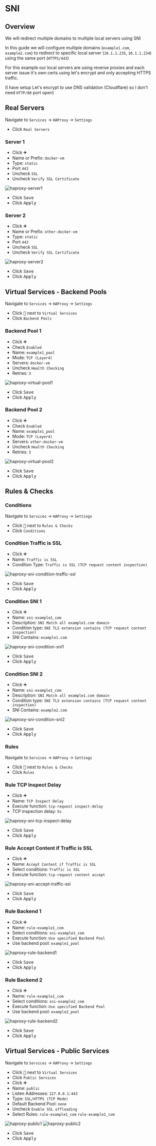 # SNI

## Overview

We will redirect multiple domains to multiple local servers using SNI

In this guide we will configure multiple domains (`example1.com`, `example2.com`) to redirect to specific local server
(`10.1.1.235`, `10.1.1.234`) using the same port (`HTTPS/443`)

For this example our local servers are using reverse proxies and each server issue it's own certs using let's encrypt
and only accepting HTTPS traffic.

(I have setup Let's encrypt to use DNS validation (Cloudflare) so I don't need `HTTP/80` port open)

## Real Servers

Navigate to `Services` -> `HAProxy` -> `Settings`

- Click `Real Servers`

### Server 1

- Click <kbd>➕</kbd>
- Name or Prefix: `docker-vm`
- Type: `static`
- Port `443`
- Uncheck `SSL`
- Uncheck `Verify SSL Certificate`

![haproxy-server1](img/haproxy-server1.png)

- Click <kbd>Save</kbd>
- Click <kbd>Apply</kbd>

### Server 2

- Click <kbd>➕</kbd>
- Name or Prefix: `other-docker-vm`
- Type: `static`
- Port `443`
- Uncheck `SSL`
- Uncheck `Verify SSL Certificate`

![haproxy-server2](img/haproxy-server2.png)

- Click <kbd>Save</kbd>
- Click <kbd>Apply</kbd>

## Virtual Services - Backend Pools

Navigate to `Services` -> `HAProxy` -> `Settings`

- Click <kbd>🔽</kbd> next to `Virtual Services`
- Click `Backend Pools`

### Backend Pool 1

- Click <kbd>➕</kbd>
- Check `Enabled`
- Name: `example1_pool`
- Mode: `TCP (Layer4)`
- Servers: `docker-vm`
- Uncheck `Health Checking`
- Retries: `3`

![haproxy-virtual-pool1](img/haproxy-virtual-pool1.png)

- Click <kbd>Save</kbd>
- Click <kbd>Apply</kbd>

### Backend Pool 2

- Click <kbd>➕</kbd>
- Check `Enabled`
- Name: `example1_pool`
- Mode: `TCP (Layer4)`
- Servers: `other-docker-vm`
- Uncheck `Health Checking`
- Retries: `3`

![haproxy-virtual-pool2](img/haproxy-virtual-pool2.png)

- Click <kbd>Save</kbd>
- Click <kbd>Apply</kbd>

## Rules & Checks

### Conditions

Navigate to `Services` -> `HAProxy` -> `Settings`

- Click <kbd>🔽</kbd> next to `Rules & Checks`
- Click `Conditions`

### Condition Traffic is SSL

- Click <kbd>➕</kbd>
- Name: `Traffic is SSL`
- Condition Type: `Traffic is SSL (TCP request content inspection)`

![haproxy-sni-condition-traffic-ssl](img/haproxy-sni-condition-traffic-ssl.png)

- Click <kbd>Save</kbd>
- Click <kbd>Apply</kbd>

### Condition SNI 1

- Click <kbd>➕</kbd>
- Name: `sni-example1_com`
- Description: `SNI Match all example1.com domain`
- Condition type: `SNI TLS extension contains (TCP request content inspection)`
- SNI Contains: `example1.com`

![haproxy-sni-condition-sni1](img/haproxy-sni-condition-sni1.png)

- Click <kbd>Save</kbd>
- Click <kbd>Apply</kbd>

### Condition SNI 2

- Click <kbd>➕</kbd>
- Name: `sni-example1_com`
- Description: `SNI Match all example1.com domain`
- Condition type: `SNI TLS extension contains (TCP request content inspection)`
- SNI Contains: `example2.com`

![haproxy-sni-condition-sni2](img/haproxy-sni-condition-sni2.png)

- Click <kbd>Save</kbd>
- Click <kbd>Apply</kbd>

### Rules

Navigate to `Services` -> `HAProxy` -> `Settings`

- Click <kbd>🔽</kbd> next to `Rules & Checks`
- Click `Rules`

### Rule TCP Inspect Delay

- Click <kbd>➕</kbd>
- Name: `TCP Inspect Delay`
- Execute function: `tcp-request inspect-delay`
- TCP inspection delay: `5s`

![haproxy-sni-tcp-inspect-delay](img/haproxy-sni-tcp-inspect-delay.png)

- Click <kbd>Save</kbd>
- Click <kbd>Apply</kbd>

### Rule Accept Content if Traffic is SSL

- Click <kbd>➕</kbd>
- Name: `Accept Content if Traffic is SSL`
- Select conditions: `Traffic is SSL`
- Execute function: `tcp-request content accept`

![haproxy-sni-accept-traffic-ssl](img/haproxy-sni-accept-traffic-ssl.png)

- Click <kbd>Save</kbd>
- Click <kbd>Apply</kbd>

### Rule Backend 1

- Click <kbd>➕</kbd>
- Name: `rule-example1_com`
- Select conditions: `sni-example1_com`
- Execute function: `Use specified Backend Pool`
- Use backend pool: `example1_pool`

![haproxy-rule-backend1](img/haproxy-rule-backend1.png)

- Click <kbd>Save</kbd>
- Click <kbd>Apply</kbd>

### Rule Backend 2

- Click <kbd>➕</kbd>
- Name: `rule-example1_com`
- Select conditions: `sni-example2_com`
- Execute function: `Use specified Backend Pool`
- Use backend pool: `example2_pool`

![haproxy-rule-backend2](img/haproxy-rule-backend2.png)

- Click <kbd>Save</kbd>
- Click <kbd>Apply</kbd>

## Virtual Services - Public Services

Navigate to `Services` -> `HAProxy` -> `Settings`

- Click <kbd>🔽</kbd> next to `Virtual Services`
- Click `Public Services`
- Click <kbd>➕</kbd>
- Name: `public`
- Listen Addresses: `127.0.0.1:443`
- Type: `SSL/HTTPS (TCP Mode)`
- Default Backend Pool: `none`
- Uncheck `Enable SSL offloading`
- Select Rules: `rule-example1_com` `rule-example1_com`

![haproxy-public1](img/haproxy-public1.png)
![haproxy-public2](img/haproxy-public2.png)

- Click <kbd>Save</kbd>
- Click <kbd>Apply</kbd>
